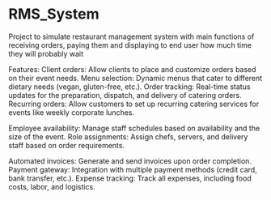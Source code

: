 # RMS_System
Project to simulate restaurant management system with main functions of receiving orders, paying them and displaying to end user how much time they will probably wait


Features:
Client orders: Allow clients to place and customize orders based on their event needs.
Menu selection: Dynamic menus that cater to different dietary needs (vegan, gluten-free, etc.).
Order tracking: Real-time status updates for the preparation, dispatch, and delivery of catering orders.
Recurring orders: Allow customers to set up recurring catering services for events like weekly corporate lunches.

Employee availability: Manage staff schedules based on availability and the size of the event.
Role assignments: Assign chefs, servers, and delivery staff based on order requirements.

Automated invoices: Generate and send invoices upon order completion.
Payment gateway: Integration with multiple payment methods (credit card, bank transfer, etc.).
Expense tracking: Track all expenses, including food costs, labor, and logistics.


